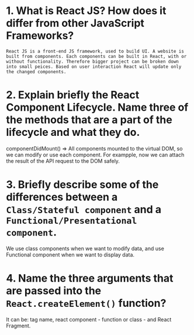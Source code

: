 # 1. What is React JS? How does it differ from other JavaScript Frameworks?
    
    React JS is a front-end JS framework, used to build UI. A website is built from components. Each components can be built in React, with or without functionality. Therefore bigger project can be broken down into small peices. Based on user interaction React will update only the changed components.
# 2. Explain briefly the React Component Lifecycle. Name three of the methods that are a part of the lifecycle and what they do.

  componentDidMount() => All components mounted to the virtual DOM, so we can modify or use each component. For exampple, now we can attach the result of the API request to the DOM safely. 



# 3. Briefly describe some of the differences between a `Class/Stateful component` and a `Functional/Presentational component`.

We use class components when we want to modify data, and use Functional component when we want to display data. 

# 4. Name the three arguments that are passed into the `React.createElement()` function?

  It can be: tag name, react component - function or class - and React Fragment.  